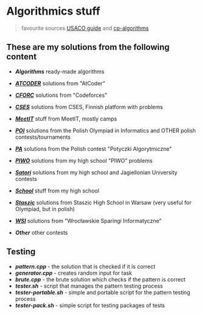 # Algorithmics stuff
>  favourite sources [USACO guide](https://usaco.guide/) and [cp-algorithms](https://cp-algorithms.com/)

## These are my solutions from the following content

- ***Algorithms***
ready-made algorithms

- ***[ATCODER](https://atcoder.jp/)***
solutions from "AtCoder"

- ***[CFORC](https://codeforces.com/)***
solutions from "Codeforces"

- ***[CSES](https://cses.fi/problemset/list/)***
solutions from CSES, Finnish platform with problems

- ***[MeetIT](https://meetit.eu/)***
stuff from MeetIT, mostly camps

- ***[POI](https://szkopul.edu.pl/p/default/problemset/oi)***
solutions from the Polish Olympiad in Informatics and OTHER polish contests/tournaments

- ***[PA](https://potyczki.mimuw.edu.pl/)***
solutions from the Polish contest "Potyczki Algorytmiczne"

- ***[PIWO](https://szkopul.edu.pl/c/piwo-202021/p/)***
solutions from my high school "PIWO" problems

- ***[Satori](https://satori.tcs.uj.edu.pl/)***
solutions from my high school and Jagiellonian University contests

- ***[School](https://szkopul.edu.pl/)***
stuff from my high school

- ***[Staszic](https://sio2.staszic.waw.pl/)***
solutions from Staszic High School in Warsaw (very useful for Olympiad, but in polish)

- ***[WSI](https://solve.edu.pl/~sparingi/tasks)***
solutions from "Wrocławskie Sparingi Informatyczne"

- ***Other***
other contests

## Testing

+ ***pattern.cpp*** - the solution that is checked if it is correct
+ ***generator.cpp*** - creates random input for task
+ ***brute.cpp*** - the brute solution which checks if the pattern is correct
+ ***tester.sh*** - script that manages the pattern testing process
+ ***tester-portable.sh*** - simple and portable script for the pattern testing process
+ ***tester-pack.sh*** - simple script for testing packages of tests

